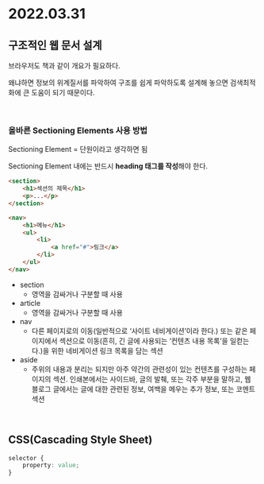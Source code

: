# 2022.03.31


## 구조적인 웹 문서 설계

브라우저도 책과 같이 개요가 필요하다.

왜냐하면 정보의 위계질서를 파악하여 구조를 쉽게 파악하도록 설계해 놓으면 검색최적화에 큰 도움이 되기 때문이다.

<br />

### 올바른 Sectioning Elements 사용 방법

Sectioning Element = 단원이라고 생각하면 됨

Sectioning Element 내에는 반드시 **heading 태그를 작성**해야 한다.

```html
<section>
	<h1>섹션의 제목</h1>
	<p>...</p>
</section>
```

```html
<nav>
	<h1>메뉴</h1>
	<ul>
		<li>
			<a href="#">링크</a>
		</li>
	</ul>	
</nav>
```

- section
    - 영역을 감싸거나 구분할 때 사용
- article
    - 영역을 감싸거나 구분할 때 사용
- nav
    - 다른 페이지로의 이동(일반적으로 ‘사이트 네비게이션’이라 한다.) 또는 같은 페이지에서 섹션으로 이동(흔히, 긴 글에 사용되는 ‘컨텐츠 내용 목록’을 일컫는다.)을 위한 네비게이션 링크 목록을 담는 섹션
- aside
    - 주위의 내용과 분리는 되지만 아주 약간의 관련성이 있는 컨텐츠를 구성하는 페이지의 섹션. 인쇄본에서는 사이드바, 글의 발췌, 또는 각주 부분을 말하고, 웹 블로그 글에서는 글에 대한 관련된 정보, 여백을 메우는 추가 정보, 또는 코멘트 섹션

<br />

## CSS(Cascading Style Sheet)

```css
selector {
	property: value;
}
```
